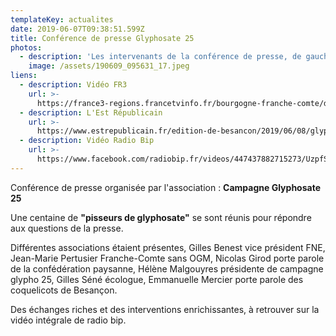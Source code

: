 ```yaml
---
templateKey: actualites
date: 2019-06-07T09:38:51.599Z
title: Conférence de presse Glyphosate 25
photos:
  - description: 'Les intervenants de la conférence de presse, de gauche à droite'
    image: /assets/190609_095631_17.jpeg
liens:
  - description: Vidéo FR3
    url: >-
      https://france3-regions.francetvinfo.fr/bourgogne-franche-comte/doubs/besancon/glyphosate-53-plaintes-deposees-besancon-1682184.html
  - description: L'Est Républicain
    url: >-
      https://www.estrepublicain.fr/edition-de-besancon/2019/06/08/glyphosate-plus-de-100-pisseurs-tous-impregnes
  - description: Vidéo Radio Bip
    url: >-
      https://www.facebook.com/radiobip.fr/videos/447437882715273/UzpfSTEyNTYwODM3ODE6Vks6MjM5MDkxNjExNDUxODI0Nw
---
```

Conférence de presse organisée par l'association : **Campagne Glyphosate 25**

Une centaine de **"pisseurs de glyphosate"** se sont réunis pour répondre aux questions de la presse. 

Différentes associations étaient présentes, Gilles Benest vice président FNE, Jean-Marie Pertusier Franche-Comte sans OGM,  Nicolas Girod porte parole de  la confédération paysanne, Hélène Malgouyres présidente de campagne glypho 25, Gilles Séné écologue, Emmanuelle Mercier porte parole des coquelicots de Besançon.

Des échanges riches et des interventions enrichissantes, à retrouver sur la vidéo intégrale de radio bip.

